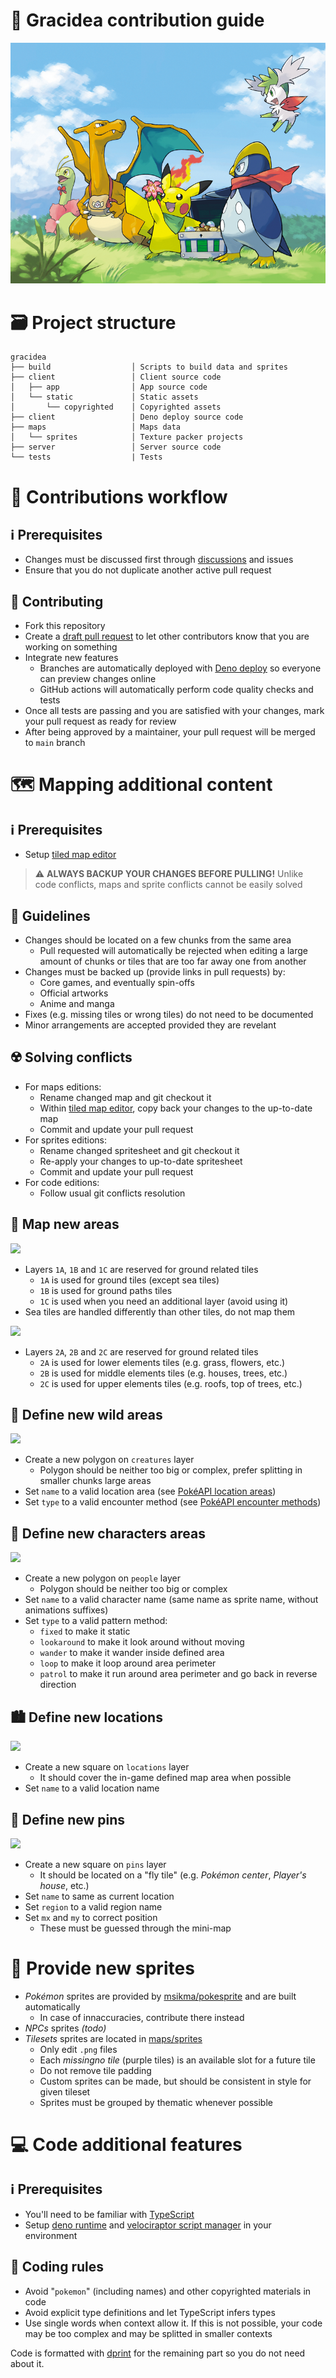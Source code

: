 # 🌺 Gracidea contribution guide

![](/.github/README/gracidea.webp)

# 🗃️ Project structure
```
gracidea
├── build                  │ Scripts to build data and sprites
├── client                 │ Client source code
│   ├── app                │ App source code
│   └── static             │ Static assets 
│       └── copyrighted    │ Copyrighted assets 
├── client                 │ Deno deploy source code
├── maps                   │ Maps data
│   └── sprites            │ Texture packer projects
├── server                 │ Server source code
└── tests                  | Tests
```

# 🤙 Contributions workflow

## ℹ️ Prerequisites
* Changes must be discussed first through [discussions](https://github.com/lowlighter/gracidea/discussions) and issues
* Ensure that you do not duplicate another active pull request

## 🤝 Contributing
* Fork this repository
* Create a [draft pull request](https://github.com/lowlighter/gracidea/compare) to let other contributors know that you are working on something
* Integrate new features
  * Branches are automatically deployed with [Deno deploy](https://deno.com/deploy) so everyone can preview changes online
  * GitHub actions will automatically perform code quality checks and tests
* Once all tests are passing and you are satisfied with your changes, mark your pull request as ready for review
* After being approved by a maintainer, your pull request will be merged to `main` branch

# 🗺️ Mapping additional content

## ℹ️ Prerequisites
* Setup [tiled map editor](https://github.com/mapeditor/tiled)

> ⚠️ **ALWAYS BACKUP YOUR CHANGES BEFORE PULLING!** Unlike code conflicts, maps and sprite conflicts cannot be easily solved 

## 📝 Guidelines
* Changes should be located on a few chunks from the same area    
  * Pull requested will automatically be rejected when editing a large amount of chunks or tiles that are too far away one from another 
* Changes must be backed up (provide links in pull requests) by: 
  * Core games, and eventually spin-offs
  * Official artworks
  * Anime and manga
* Fixes (e.g. missing tiles or wrong tiles) do not need to be documented
* Minor arrangements are accepted provided they are revelant

## ☢️ Solving conflicts
* For maps editions:
  * Rename changed map and git checkout it
  * Within [tiled map editor](https://github.com/mapeditor/tiled), copy back your changes to the up-to-date map
  * Commit and update your pull request
* For sprites editions:
  * Rename changed spritesheet and git checkout it
  * Re-apply your changes to up-to-date spritesheet
  * Commit and update your pull request
* For code editions:
  * Follow usual git conflicts resolution 

## 🗾 Map new areas

![](https://user-images.githubusercontent.com/22963968/117547108-21fac980-b02e-11eb-8022-b01defbb3332.png)

* Layers `1A`, `1B` and `1C` are reserved for ground related tiles
  * `1A` is used for ground tiles (except sea tiles)
  * `1B` is used for ground paths tiles
  * `1C` is used when you need an additional layer (avoid using it) 
* Sea tiles are handled differently than other tiles, do not map them

![](https://user-images.githubusercontent.com/22963968/117547161-6e460980-b02e-11eb-8e32-a7eef7559944.png)

* Layers `2A`, `2B` and `2C` are reserved for ground related tiles
  * `2A` is used for lower elements tiles (e.g. grass, flowers, etc.)
  * `2B` is used for middle elements tiles (e.g. houses, trees, etc.)
  * `2C` is used for upper elements tiles (e.g. roofs, top of trees, etc.)

## 🌿 Define new wild areas

![](https://user-images.githubusercontent.com/22963968/117546732-23c38d80-b02c-11eb-8d54-d4d44ab46fdb.png)

* Create a new polygon on `creatures` layer
  * Polygon should be neither too big or complex, prefer splitting in smaller chunks large areas
* Set `name` to a valid location area (see [PokéAPI location areas](https://pokeapi.co/api/v2/location-area))
* Set `type` to a valid encounter method (see [PokéAPI encounter methods](https://pokeapi.co/api/v2/encounter-method))

## 🧑 Define new characters areas

![](https://user-images.githubusercontent.com/22963968/117546843-d09e0a80-b02c-11eb-8a22-62680138995c.png)

* Create a new polygon on `people` layer
  * Polygon should be neither too big or complex
* Set `name` to a valid character name (same name as sprite name, without animations suffixes)
* Set `type` to a valid pattern method:
  * `fixed` to make it static
  * `lookaround` to make it look around without moving
  * `wander` to make it wander inside defined area
  * `loop` to make it loop around area perimeter
  * `patrol` to make it run around area perimeter and go back in reverse direction

## 🏙️ Define new locations

![](https://user-images.githubusercontent.com/22963968/117547545-69825500-b030-11eb-9972-412242247b38.png)

* Create a new square on `locations` layer
  * It should cover the in-game defined map area when possible
* Set `name` to a valid location name

## 📌 Define new pins

![](https://user-images.githubusercontent.com/22963968/117547432-e234e180-b02f-11eb-8bae-8a46e09d03c8.png)

* Create a new square on `pins` layer
  * It should be located on a "fly tile" (e.g. *Pokémon center*, *Player's house*, etc.)
* Set `name` to same as current location
* Set `region` to a valid region name
* Set `mx` and `my` to correct position 
  * These must be guessed through the mini-map 

# 🎨 Provide new sprites
* *Pokémon* sprites are provided by [msikma/pokesprite](https://github.com/msikma/pokesprite) and are built automatically
  * In case of innaccuracies, contribute there instead
* *NPCs* sprites *(todo)*
* *Tilesets* sprites are located in [maps/sprites](https://github.com/lowlighter/gracidea/tree/main/maps/sprites)
  * Only edit `.png` files 
  * Each *missingno tile* (purple tiles) is an available slot for a future tile
  * Do not remove tile padding
  * Custom sprites can be made, but should be consistent in style for given tileset
  * Sprites must be grouped by thematic whenever possible 

# 💻 Code additional features

## ℹ️ Prerequisites
* You'll need to be familiar with [TypeScript](https://github.com/microsoft/TypeScript)
* Setup [deno runtime](https://github.com/denoland/deno) and [velociraptor script manager](https://github.com/jurassiscripts/velociraptor) in your environment

## 📜 Coding rules
* Avoid "`pokemon`" (including names) and other copyrighted materials in code 
* Avoid explicit type definitions and let TypeScript infers types
* Use single words when context allow it. If this is not possible, your code may be too complex and may be splitted in smaller contexts

Code is formatted with [dprint](https://github.com/dprint/dprint) for the remaining part so you do not need about it.


